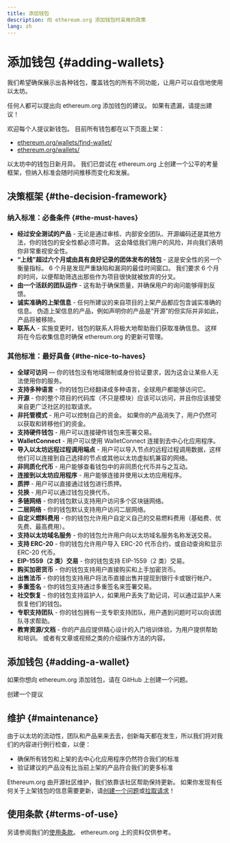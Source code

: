 ```yaml
---
title: 添加钱包
description: 向 ethereum.org 添加钱包时采用的政策
lang: zh
---
```


# 添加钱包 {#adding-wallets}

我们希望确保展示出各种钱包，覆盖钱包的所有不同功能，让用户可以自信地使用以太坊。

任何人都可以提出向 ethereum.org 添加钱包的建议。 如果有遗漏，请提出建议！

欢迎每个人提议新钱包。 目前所有钱包都在以下页面上架：

- [ethereum.org/wallets/find-wallet/](/wallets/find-wallet/)
- [ethereum.org/wallets/](/wallets/)

以太坊中的钱包日新月异。 我们已尝试在 ethereum.org 上创建一个公平的考量框架，但纳入标准会随时间推移而变化和发展。

## 决策框架 {#the-decision-framework}

### 纳入标准：必备条件 {#the-must-haves}

- **经过安全测试的产品** - 无论是通过审核、内部安全团队、开源编码还是其他方法，你的钱包的安全性都必须可靠。 这会降低我们用户的风险，并向我们表明你非常重视安全性。
- **“上线”超过六个月或由具有良好记录的团体发布的钱包** - 这是安全性的另一个衡量指标。 6 个月是发现严重缺陷和漏洞的最佳时间窗口。 我们要求 6 个月的时间，以便帮助筛选出那些作为项目很快就被放弃的分叉。
- **由一个活跃的团队运作** - 这有助于确保质量，并确保用户的询问能够得到反馈。
- **诚实准确的上架信息** - 任何所建议的来自项目的上架产品都应包含诚实准确的信息。 伪造上架信息的产品，例如声明你的产品是“开源”的但实际并非如此，产品将被移除。
- **联系人** - 实施变更时，钱包的联系人将极大地帮助我们获取准确信息。 这样将在今后收集信息时确保 ethereum.org 的更新可管理。

### 其他标准：最好具备 {#the-nice-to-haves}

- **全球可访问** — 你的钱包没有地域限制或身份验证要求，因为这会让某些人无法使用你的服务。
- **支持多种语言** - 你的钱包已经翻译成多种语言，全球用户都能够访问它。
- **开源** - 你的整个项目的代码库（不只是模块）应该可以访问，并且你应该接受来自更广泛社区的拉取请求。
- **非托管模式** - 用户可以控制自己的资金。 如果你的产品消失了，用户仍然可以获取和转移他们的资金。
- **支持硬件钱包** - 用户可以连接硬件钱包来签署交易。
- **WalletConnect** - 用户可以使用 WalletConnect 连接到去中心化应用程序。
- **导入以太坊远程过程调用端点** - 用户可以导入节点的远程过程调用数据，这样他们可以连接到自己选择的节点或其他以太坊虚拟机兼容的网络。
- **非同质化代币** - 用户能够查看钱包中的非同质化代币并与之互动。
- **连接到以太坊应用程序** - 用户能够连接并使用以太坊应用程序。
- **质押** - 用户可以直接通过钱包进行质押。
- **兑换** - 用户可以通过钱包兑换代币。
- **多链网络** - 你的钱包默认支持用户访问多个区块链网络。
- **二层网络** - 你的钱包默认支持用户访问二层网络。
- **自定义燃料费用** - 你的钱包允许用户自定义自己的交易燃料费用（基础费、优先费、最高费用）。
- **支持以太坊域名服务** - 你的钱包允许用户向以太坊域名服务名称发送交易。
- **支持 ERC-20** - 你的钱包允许用户导入 ERC-20 代币合约，或自动查询和显示 ERC-20 代币。
- **EIP-1559（2 类）交易** - 你的钱包支持 EIP-1559（2 类）交易。
- **购买加密货币** - 你的钱包支持用户直接购买和上手加密货币。
- **出售法币** - 你的钱包支持用户将法币直接出售并提现到银行卡或银行帐户。
- **多重签名** - 你的钱包支持通过多重签名来签署交易。
- **社交恢复** - 你的钱包支持监护人，如果用户丢失了助记词，可以通过监护人来恢复他们的钱包。
- **专职支持团队** - 你的钱包拥有一支专职支持团队，用户遇到问题时可以向该团队寻求帮助。
- **教育资源/文档** - 你的产品应提供精心设计的入门培训体验，为用户提供帮助和培训。 或者有文章或视频之类的介绍操作方法的内容。

## 添加钱包 {#adding-a-wallet}

如果你想向 ethereum.org 添加钱包，请在 GitHub 上创建一个问题。

<ButtonLink to="https://github.com/ethereum/ethereum-org-website/issues/new?assignees=&labels=wallet+%3Apurse%3A&template=suggest_wallet.yaml">
  创建一个提议
</ButtonLink>

## 维护 {#maintenance}

由于以太坊的流动性，团队和产品来来去去，创新每天都在发生，所以我们将对我们的内容进行例行检查，以便：

- 确保所有钱包和上架的去中心化应用程序仍然符合我们的标准
- 验证建议的产品没有比当前上架的产品符合我们的更多标准

Ethereum.org 由开源社区维护，我们依靠该社区帮助保持更新。 如果你发现有任何关于上架钱包的信息需要更新，请[创建一个问题](https://github.com/ethereum/ethereum-org-website/issues/new?assignees=&labels=wallet+%3Apurse%3A&template=suggest_wallet.yaml)或[拉取请求](https://github.com/ethereum/ethereum-org-website/pulls)！

## 使用条款 {#terms-of-use}

另请参阅我们的[使用条款](/terms-of-use/)。 ethereum.org 上的资料仅供参考。
